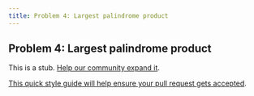 ```yaml
---
title: Problem 4: Largest palindrome product
---
```

## Problem 4: Largest palindrome product

This is a stub. <a href='https://github.com/freecodecamp/guides/tree/master/src/pages/certifications/coding-interview-prep/project-euler/problem-4-largest-palindrome-product/index.md' target='_blank' rel='nofollow'>Help our community expand it</a>.

<a href='https://github.com/freecodecamp/guides/blob/master/README.md' target='_blank' rel='nofollow'>This quick style guide will help ensure your pull request gets accepted</a>.

<!-- The article goes here, in GitHub-flavored Markdown. Feel free to add YouTube videos, images, and CodePen/JSBin embeds  -->
